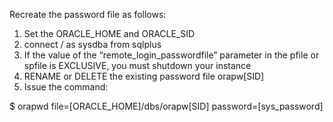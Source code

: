 Recreate the password file as follows:

1. Set the ORACLE_HOME and ORACLE_SID
2. connect / as sysdba from sqlplus
3. If the value of the “remote_login_passwordfile” parameter in the pfile or spfile is EXCLUSIVE, you must shutdown your instance
4. RENAME or DELETE the existing password file orapw[SID]
5. Issue the command:

$ orapwd file=[ORACLE_HOME]/dbs/orapw[SID] password=[sys_password]